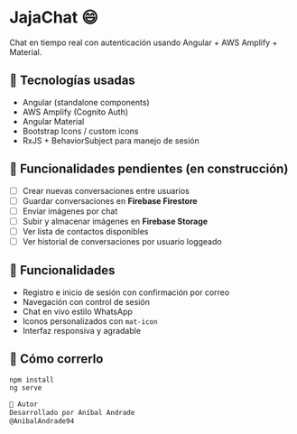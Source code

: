 # JajaChat 😄

Chat en tiempo real con autenticación usando Angular + AWS Amplify + Material.

## 🔧 Tecnologías usadas

- Angular (standalone components)
- AWS Amplify (Cognito Auth)
- Angular Material
- Bootstrap Icons / custom icons
- RxJS + BehaviorSubject para manejo de sesión


## 🧱 Funcionalidades pendientes (en construcción)

- [ ] Crear nuevas conversaciones entre usuarios
- [ ] Guardar conversaciones en **Firebase Firestore**
- [ ] Enviar imágenes por chat
- [ ] Subir y almacenar imágenes en **Firebase Storage**
- [ ] Ver lista de contactos disponibles
- [ ] Ver historial de conversaciones por usuario loggeado

## 🧪 Funcionalidades

- Registro e inicio de sesión con confirmación por correo
- Navegación con control de sesión
- Chat en vivo estilo WhatsApp
- Iconos personalizados con `mat-icon`
- Interfaz responsiva y agradable

## 🚀 Cómo correrlo

```bash
npm install
ng serve

👤 Autor
Desarrollado por Aníbal Andrade
@AnibalAndrade94


